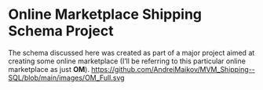 # Online Marketplace Shipping Schema Project
The schema discussed here was created as part of a major project aimed at creating some online marketplace (I’ll be referring to this particular online marketplace as just **OM**). 
https://github.com/AndreiMaikov/MVM_Shipping--SQL/blob/main/images/OM_Full.svg
